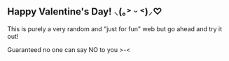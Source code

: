 ## Happy Valentine's Day! ⸜(｡˃ ᵕ ˂)⸝♡

This is purely a very random and "just for fun" web but go ahead and try it out!

Guaranteed no one can say NO to you >-<


